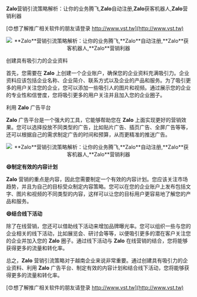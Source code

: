 **Zalo**营销引流策略解析：让你的业务腾飞,**Zalo**自动注册,**Zalo**获客机器人,**Zalo**营销利器

[😍想了解推广相关软件的朋友请登录 http://www.vst.tw](http://www.vst.tw)

 <center><img src="https://vst.tw/MP4/tuiguang/png/4.png" alt="**Zalo**营销引流策略解析：让你的业务腾飞,**Zalo**自动注册,**Zalo**获客机器人,**Zalo**营销利器"></center>

创建具有吸引力的企业资料

首先，您需要在 **Zalo** 上创建一个企业账户，确保您的企业资料充满吸引力。企业资料应该包括企业名称、企业简介、联系方式以及企业的产品和服务。为了吸引更多的用户关注您的企业，您可以添加一些吸引人的图片和视频。通过展示您的企业的专业性和信誉度，您将吸引更多的用户关注并且加入您的企业圈子。

利用 **Zalo** 广告平台

**Zalo** 广告平台是一个强大的工具，它能够帮助您在 **Zalo** 上面实现更好的营销效果。您可以选择投放不同类型的广告，比如贴片广告、插页广告、全屏广告等等，还可以根据自己的需求制定广告的时间和预算，从而更精准的推送广告。

 <center><img src="https://vst.tw/MP4/tuiguang/png/4.png" alt="**Zalo**营销引流策略解析：让你的业务腾飞,**Zalo**自动注册,**Zalo**获客机器人,**Zalo**营销利器"></center>

**😄制定有效的内容计划**

**Zalo** 营销的重点是内容，因此您需要制定一个有效的内容计划。您应该关注市场趋势，并且为自己的目标受众制定内容策略。您可以在您的企业账户上发布包括文字、图片和视频的不同类型的内容，这样可以让您的目标用户更容易地了解您的产品和服务。

**😄结合线下活动**

除了在线营销，您还可以借助线下活动来增加品牌曝光率。您可以组织一些与您的企业相关的线下活动，比如展览会、研讨会等等，以便吸引更多的潜在客户关注您的企业并加入您的 **Zalo** 圈子。通过线下活动与 **Zalo** 在线营销的结合，您将能够获得更多的流量和转化率。

总之，**Zalo** 营销引流策略对于越南企业来说非常重要。通过创建具有吸引力的企业资料、利用 **Zalo** 广告平台、制定有效的内容计划和结合线下活动，您将能够获得更多的流量和转化率。

[😍想了解推广相关软件的朋友请登录 http://www.vst.tw](http://www.vst.tw)



